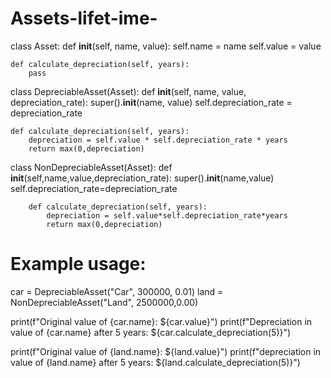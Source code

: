 # Assets-lifet-ime-
class Asset:
    def __init__(self, name, value):
        self.name = name
        self.value = value

    def calculate_depreciation(self, years):
        pass

class DepreciableAsset(Asset):
    def __init__(self, name, value, depreciation_rate):
        super().__init__(name, value)
        self.depreciation_rate = depreciation_rate

    def calculate_depreciation(self, years):
        depreciation = self.value * self.depreciation_rate * years
        return max(0,depreciation)
        
        
class NonDepreciableAsset(Asset):
        def __init__(self,name,value,depreciation_rate):
            super().__init__(name,value)
            self.depreciation_rate=depreciation_rate
        
        def calculate_depreciation(self, years):
            depreciation = self.value*self.depreciation_rate*years
            return max(0,depreciation)
        
        
# Example usage:
car = DepreciableAsset("Car", 300000, 0.01)
land = NonDepreciableAsset("Land", 2500000,0.00)

print(f"Original value of {car.name}: ${car.value}")
print(f"Depreciation in value of {car.name} after 5 years: ${car.calculate_depreciation(5)}")

print(f"Original value of {land.name}: ${land.value}")
print(f"depreciation in value of {land.name} after 5 years: ${land.calculate_depreciation(5)}")
